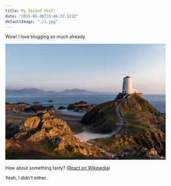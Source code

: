 ```yaml
---
title: My Second Post!
date: "2015-05-06T23:46:37.121Z"
defaultImage: "./1.jpg"
---
```


Wow! I love blogging so much already.

![Lightouse](./1.jpg)

How about something tasty?
([React on Wikipedia](<https://en.wikipedia.org/wiki/React_(JavaScript_library)>))

Yeah, I didn't either.
